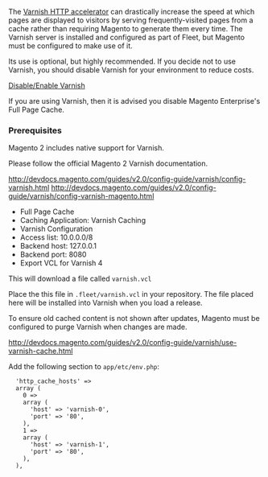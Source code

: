 The [Varnish HTTP accelerator](https://www.varnish-cache.org/) can drastically increase the speed at which pages are displayed to visitors by serving frequently-visited pages from a cache rather than requiring Magento to generate them every time. The Varnish server is installed and configured as part of Fleet, but Magento must be configured to make use of it.

Its use is optional, but highly recommended.
If you decide not to use Varnish, you should disable Varnish for your environment to reduce costs.

[Disable/Enable Varnish](/how-to/manage-environments/#enabling-and-disabling-varnish-for-an-environment)

If you are using Varnish, then it is advised you disable Magento Enterprise's Full Page Cache.

### Prerequisites

Magento 2 includes native support for Varnish.

Please follow the official Magento 2 Varnish documentation.

http://devdocs.magento.com/guides/v2.0/config-guide/varnish/config-varnish.html
http://devdocs.magento.com/guides/v2.0/config-guide/varnish/config-varnish-magento.html

* Full Page Cache
 * Caching Application: Varnish Caching
 * Varnish Configuration
  * Access list: 10.0.0.0/8
  * Backend host: 127.0.0.1
  * Backend port: 8080
 * Export VCL for Varnish 4

This will download a file called `varnish.vcl`

Place the this file in `.fleet/varnish.vcl` in your repository.
The file placed here will be installed into Varnish when you load a release.

To ensure old cached content is not shown after updates, Magento must be
configured to purge Varnish when changes are made.

http://devdocs.magento.com/guides/v2.0/config-guide/varnish/use-varnish-cache.html

Add the following section to `app/etc/env.php`:

```
  'http_cache_hosts' =>
  array (
    0 =>
    array (
      'host' => 'varnish-0',
      'port' => '80',
    ),
    1 =>
    array (
      'host' => 'varnish-1',
      'port' => '80',
    ),
  ),
```
